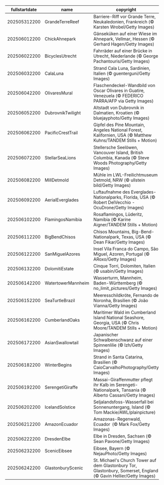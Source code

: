 |fullstartdate|name|copyright|title|image|
|--|--|--|--|--|
202505312200|GrandeTerreReef|Barriere-Riff vor Grande Terre, Neukaledonien, Frankreich (© Karsten Wrobel/Getty Images)|Unterwasserpracht|![](/de-DE/2025/06/202505312200GrandeTerreReef.jpg)|
202506012200|ChickAhnepark|Gänseküken auf einer Wiese im Ahnepark, Vellmar, Hessen (© Gerhard Hagen/Getty Images)|Niedliche Begegnung|![](/de-DE/2025/06/202506012200ChickAhnepark.jpg)|
202506022200|BicyclesUtrecht|Fahrräder auf einer Brücke in Utrecht, Niederlande (© George Pachantouris/Getty Images)|Zwischen Grachten und Fahrrädern|![](/de-DE/2025/06/202506022200BicyclesUtrecht.jpg)|
202506032200|CalaLuna|Strand Cala Luna, Sardinien, Italien (© guenterguni/Getty Images)|Klare Blautöne, scharfe Ansichten|![](/de-DE/2025/06/202506032200CalaLuna.jpg)|
202506042200|OlivaresMural|Flaschendeckel-Wandbild von Oscar Olivares in Guatire, Venezuela (© FEDERICO PARRA/AFP via Getty Images)|Recycling sah noch nie so gut aus|![](/de-DE/2025/06/202506042200OlivaresMural.jpg)|
202506052200|DubrovnikTwilight|Altstadt von Dubrovnik in Dalmatien, Kroatien (© bluejayphoto/Getty Images)|Mittelalterlicher Charme|![](/de-DE/2025/06/202506052200DubrovnikTwilight.jpg)|
202506062200|PacificCrestTrail|Gipfel des Pine Mountain, Angeles National Forest, Kalifornien, USA (© Matthew Kuhns/TANDEM Stills + Motion)|Auf abgelegenen Pfaden|![](/de-DE/2025/06/202506062200PacificCrestTrail.jpg)|
202506072200|StellarSeaLions|Stellersche Seelöwen, Vancouver Island, British Columbia, Kanada (© Steve Woods Photography/Getty Images)|Mitteilungsfreudige Schwimmer|![](/de-DE/2025/06/202506072200StellarSeaLions.jpg)|
202506082200|MillDetmold|Mühle im LWL-Freilichtmuseum Detmold, NRW (© ullstein bild/Getty Images)|Wo steht diese Mühle?|![](/de-DE/2025/06/202506082200MillDetmold.jpg)|
202506092200|AerialEverglades|Luftaufnahme des Everglades-Nationalparks, Florida, USA (© Robert DelVecchio - OcuDrone/Getty Images)|Ein Fluss aus Gras|![](/de-DE/2025/06/202506092200AerialEverglades.jpg)|
202506102200|FlamingosNamibia|Rosaflamingos, Lüderitz, Namibia (© Karine Aigner/TANDEM Stills + Motion)|Grazile und stolze Tänzer|![](/de-DE/2025/06/202506102200FlamingosNamibia.jpg)|
202506112200|BigBendChisos|Chisos Mountains, Big-Bend-Nationalpark, Texas, USA (© Dean Fikar/Getty Images)|Unberührte Wildnis|![](/de-DE/2025/06/202506112200BigBendChisos.jpg)|
202506122200|SanMiguelAzores|Insel Vila Franca do Campo, São Miguel, Azoren, Portugal (© ARoxo/Getty Images)|Ein natürlicher Pool|![](/de-DE/2025/06/202506122200SanMiguelAzores.jpg)|
202506132200|DolomitiEstate|Cinque Torri, Dolomiten, Italien (© usabin/Getty Images)|Die Klänge der Stille|![](/de-DE/2025/06/202506132200DolomitiEstate.jpg)|
202506142200|WatertowerMannheim|Wasserturm, Mannheim, Baden-Württemberg (© no_limit_pictures/Getty Images)|Vom funktionalen Bauwerk zum Wahrzeichen|![](/de-DE/2025/06/202506142200WatertowerMannheim.jpg)|
202506152200|SeaTurtleBrazil|Meeresschildkröte, Fernando de Noronha, Brasilien (© João Vianna/Getty Images)|Mit Geduld und Ausdauer durch die Wellen|![](/de-DE/2025/06/202506152200SeaTurtleBrazil.jpg)|
202506162200|CumberlandOaks|Maritimer Wald im Cumberland Island National Seashore, Georgia, USA (© Chris Moore/TANDEM Stills + Motion)|Verwobene Natur|![](/de-DE/2025/06/202506162200CumberlandOaks.jpg)|
202506172200|AsianSwallowtail|Japanischer Schwalbenschwanz auf einer Spinnenlilie (© lzh/Getty Images)|Unermüdliche Helfer|![](/de-DE/2025/06/202506172200AsianSwallowtail.jpg)|
202506182200|WinterBegins|Strand in Santa Catarina, Brasilien (© CaioCarvalhoPhotography/Getty Images)|Wellen der Zeit|![](/de-DE/2025/06/202506182200WinterBegins.jpg)|
202506192200|SerengetiGiraffe|Massai-Giraffenmutter pflegt ihr Kalb im Serengeti-Nationalpark, Tansania (© Alberto Cassani/Getty Images)|Grazile Geschöpfe|![](/de-DE/2025/06/202506192200SerengetiGiraffe.jpg)|
202506202200|IcelandSolstice|Seljalandsfoss-Wasserfall bei Sonnenuntergang, Island (© Tom Mackie/AWL/plainpicture)|In goldenes Licht getaucht|![](/de-DE/2025/06/202506202200IcelandSolstice.jpg)|
202506212200|AmazonEcuador|Amazonas-Regenwald, Ecuador  (© Mark Fox/Getty Images)|Grüne Oase|![](/de-DE/2025/06/202506212200AmazonEcuador.jpg)|
202506222200|DresdenElbe|Elbe in Dresden, Sachsen (© Sean Pavone/Getty Images)|Juwel an der Elbe|![](/de-DE/2025/06/202506222200DresdenElbe.jpg)|
202506232200|ScenicEibsee|Eibsee, Bayern (© NejauPhoto/Getty Images)|Paradiesische Stille|![](/de-DE/2025/06/202506232200ScenicEibsee.jpg)|
202506242200|GlastonburyScenic|St. Michael's Church Tower auf dem Glastonbury Tor, Glastonbury, Somerset, England (© Gavin Hellier/Getty Images)|Ein Ort der Mythen und Musik|![](/de-DE/2025/06/202506242200GlastonburyScenic.jpg)|
